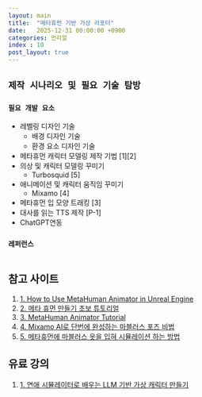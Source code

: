 ```yaml
---
layout: main  
title:  "메타휴먼 기반 가상 리포터"
date:   2025-12-31 00:00:00 +0900
categories: 언리얼
index : 10
post_layout: true
---
```


## `제작 시나리오 및 필요 기술 탐방`

### `필요 개발 요소`
- 레벨링 디자인 기술
    - 배경 디자인 기술
    - 환경 요소 디자인 기술
- 메타휴먼 캐릭터 모델링 제작 기법 [1][2]
- 의상 및 캐릭터 모델링 꾸미기
    - Turbosquid [5]
- 애니메이션 및 캐릭터 움직임 꾸미기
    - Mixamo [4]
- 메타휴먼 입 모양 트래킹 [3]
- 대사를 읽는 TTS 제작 [P-1]
- ChatGPT연동

### `레퍼런스`
<div class="box alt">
	<div class="row gtr-50 gtr-uniform">
		<div class="col-4 col-6-xsmall">
            <a href="https://www.youtube.com/watch?v=cNdIttVNf38" target="_blank">
                <span class="image fit">
                <img src="https://img.youtube.com/vi/cNdIttVNf38/0.jpg" alt="" />
                </span>
            </a>
        </div>
        <div class="col-4 col-6-xsmall">
            <a href="https://youtu.be/sq4G2YAWKX8" target="_blank">
                <span class="image fit">
                <img src="https://img.youtube.com/vi/sq4G2YAWKX8/0.jpg" alt="" />
                </span>
            </a>
        </div>
        <div class="col-4 col-6-xsmall">
            <a href="https://youtu.be/RTq39JOoWHU" target="_blank">
                <span class="image fit">
                <img src="https://img.youtube.com/vi/RTq39JOoWHU/0.jpg" alt="" />
                </span>
            </a>
        </div>
        <div class="col-4 col-6-xsmall">
            <a href="https://www.youtube.com/shorts/Qmb1J60EtEY?feature=share" target="_blank">
                <span class="image fit">
                <img src="https://img.youtube.com/vi/Qmb1J60EtEY/0.jpg" alt="" />
                </span>
            </a>
        </div>
        <div class="col-4 col-6-xsmall">
            <a href="https://youtu.be/gv0gvC0gdo4" target="_blank">
                <span class="image fit">
                <img src="https://img.youtube.com/vi/gv0gvC0gdo4/0.jpg" alt="" />
                </span>
            </a>
        </div>
        <div class="col-4 col-6-xsmall">
            <a href="https://youtu.be/UWQOsOOU4Ho" target="_blank">
                <span class="image fit">
                <img src="https://img.youtube.com/vi/UWQOsOOU4Ho/0.jpg" alt="" />
                </span>
            </a>
        </div>
	</div>
</div>

## 참고 사이트

<div class="row">
    <div class="col-6 col-12-xsmall">
    <ol>
        <li><a href="https://youtu.be/WWLF-a68-CE">1. How to Use MetaHuman Animator in Unreal Engine</a></li>
        <li><a href="https://youtu.be/sIV-vzHWznc">2. 메타 휴먼 만들기 초보 튜토리얼</a></li>
        <li><a href="https://youtu.be/hZ2mkcd4C7M">3. MetaHuman Animator Tutorial</a></li>
        <li><a href="https://youtu.be/fKy3Fs2Q8gs">4. Mixamo AI로 단번에 완성하는 마블러스 포즈 비법</a></li>
        <li><a href="https://youtu.be/eXBSmEMIrsM">5. 메타휴먼에 마블러스 옷을 입혀 시뮬레이션 하는 방법</a></li>
    </ol>
  </div>
</div>

## 유료 강의

<div class="row">
    <div class="col-6 col-12-xsmall">
    <ol>
      <li><a href="https://fastcampus.co.kr/data_online_llmsimulator">1. 연애 시뮬레이터로 배우는 LLM 기반 가상 캐릭터 만들기</a></li>
    </ol>
  </div>
</div>


      